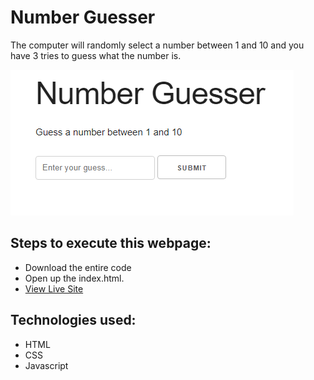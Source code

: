 # Number Guesser
 
The computer will randomly select a number between 1 and 10 and you have 3 tries to guess what the number is. 

![title-pic](guesser.png)
 
## Steps to execute this webpage:
- Download the entire code 
- Open up the index.html.
- [View Live Site](https://anthonys1760.github.io/Number-Guesser/)

## Technologies used: 
- HTML
- CSS 
- Javascript

